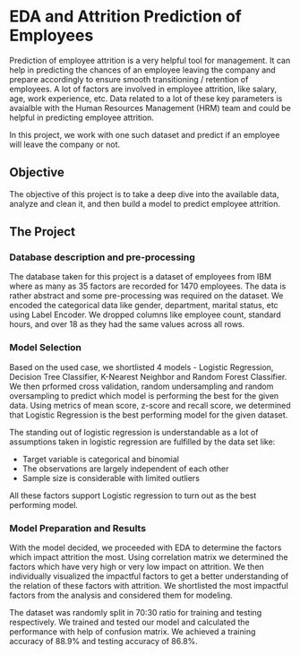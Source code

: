 # EDA and Attrition Prediction of Employees

Prediction of employee attrition is a very helpful tool for management. It can help in predicting the chances of an employee leaving the company and prepare accordingly to ensure smooth transitioning / retention of employees. A lot of factors are involved in employee attrition, like salary, age, work experience, etc. Data related to a lot of these key parameters is avaialble with the Human Resources Management (HRM) team and could be helpful in predicting employee attrition.

In this project, we work with one such dataset and predict if an employee will leave the company or not. 

## Objective

The objective of this project is to take a deep dive into the available data, analyze and clean it, and then build a model to predict employee attrition.

## The Project

### Database description and pre-processing
The database taken for this project is a dataset of employees from IBM where as many as 35 factors are recorded for 1470 employees. The data is rather abstract and some pre-processing was required on the dataset. We encoded the categorical data like gender, department, marital status, etc using Label Encoder. We dropped columns like employee count, standard hours, and over 18 as they had the same values across all rows.

### Model Selection
Based on the used case, we shortlisted 4 models - Logistic Regression, Decision Tree Classifier, K-Nearest Neighbor and Random Forest Classifier. We then prformed cross validation, random undersampling and random oversampling to predict which model is performing the best for the given data. Using metrics of mean score, z-score and recall score, we determined that Logistic Regression is the best performing model for the given dataset.

The standing out of logistic regression is understandable as a lot of assumptions taken in logistic regression are fulfilled by the data set like:
* Target variable is categorical and binomial
* The observations are largely independent of each other
* Sample size is considerable with limited outliers

All these factors support Logistic regression to turn out as the best performing model.

### Model Preparation and Results
With the model decided, we proceeded with EDA to determine the factors which impact attrition the most. Using correlation matrix we determined the factors which have very high or very low impact on attrition. We then individually visualized the impactful factors to get a better understanding of the relation of these factors with attrition. We shortlisted the most impactful factors from the analysis and considered them for modeling.

The dataset was randomly split in 70:30 ratio for training and testing respectively. We trained and tested our model and calculated the performance with help of confusion matrix. We achieved a training accuracy of 88.9% and testing accuracy of 86.8%.
